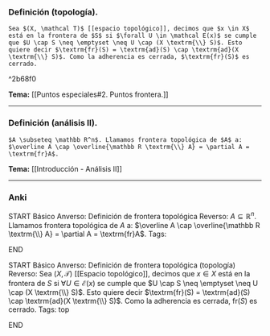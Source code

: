 ### Definición (topología).

```ad-Formal
Sea $(X, \mathcal T)$ [[espacio topológico]], decimos que $x \in X$ está en la frontera de $S$ si $\forall U \in \mathcal E(x)$ se cumple que $U \cap S \neq \emptyset \neq U \cap (X \textrm{\\} S)$. Esto quiere decir $\textrm{fr}(S) = \textrm{ad}(S) \cap \textrm{ad}(X \textrm{\\} S)$. Como la adherencia es cerrada, $\textrm{fr}(S)$ es cerrado.
```

^2b68f0

**Tema:** [[Puntos especiales#2. Puntos frontera.]]

---
### Definición (análisis II).

```ad-Formal
$A \subseteq \mathbb R^n$. Llamamos frontera topológica de $A$ a: $\overline A \cap \overline{\mathbb R \textrm{\\} A} = \partial A = \textrm{fr}A$.
```

**Tema:** [[Introducción - Análisis II]]

---
### Anki

START
Básico
Anverso: Definición de frontera topológica
Reverso: $A \subseteq \mathbb R^n$. Llamamos frontera topológica de $A$ a: $\overline A \cap \overline{\mathbb R \textrm{\\} A} = \partial A = \textrm{fr}A$.
Tags:
<!--ID: 1727083427808-->
END

START
Básico
Anverso: Definición de frontera topológica (topología)
Reverso: Sea $(X, \mathcal T)$ [[Espacio topológico]], decimos que $x \in X$ está en la frontera de $S$ si $\forall U \in \mathcal E(x)$ se cumple que $U \cap S \neq \emptyset \neq U \cap (X \textrm{\\} S)$. Esto quiere decir $\textrm{fr}(S) = \textrm{ad}(S) \cap \textrm{ad}(X \textrm{\\} S)$. Como la adherencia es cerrada, $\textrm{fr}(S)$ es cerrado.
Tags: top
<!--ID: 1728820185248-->
END